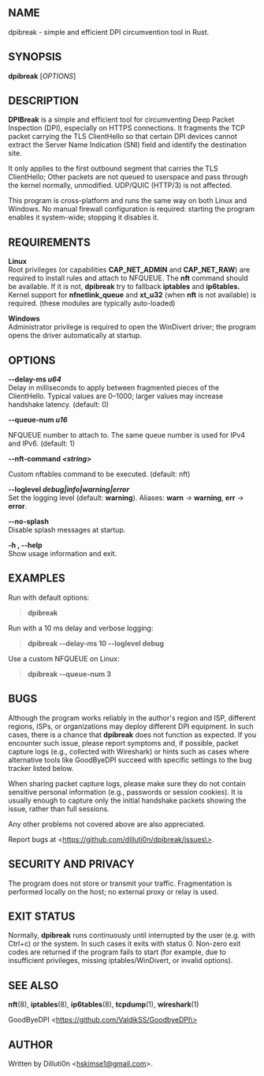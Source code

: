 ## NAME

dpibreak - simple and efficient DPI circumvention tool in Rust.

## SYNOPSIS

**dpibreak** \[*OPTIONS*\]

## DESCRIPTION

**DPIBreak** is a simple and efficient tool for circumventing Deep
Packet Inspection (DPI), especially on HTTPS connections. It fragments
the TCP packet carrying the TLS ClientHello so that certain DPI devices
cannot extract the Server Name Indication (SNI) field and identify the
destination site.

It only applies to the first outbound segment that carries the TLS
ClientHello; Other packets are not queued to userspace and pass through
the kernel normally, unmodified. UDP/QUIC (HTTP/3) is not affected.

This program is cross-platform and runs the same way on both Linux and
Windows. No manual firewall configuration is required: starting the
program enables it system-wide; stopping it disables it.

## REQUIREMENTS

**Linux**  
Root privileges (or capabilities **CAP_NET_ADMIN** and **CAP_NET_RAW**)
are required to install rules and attach to NFQUEUE. The **nft** command
should be available. If it is not, **dpibreak** try to fallback
**iptables** and **ip6tables.** Kernel support for **nfnetlink_queue**
and **xt_u32** (when **nft** is not available) is required. (these
modules are typically auto-loaded)

<!-- -->

**Windows**  
Administrator privilege is required to open the WinDivert driver; the
program opens the driver automatically at startup.

## OPTIONS

**--delay-ms *u64***  
Delay in milliseconds to apply between fragmented pieces of the
ClientHello. Typical values are 0–1000; larger values may increase
handshake latency. (default: 0)

**--queue-num *u16***  

NFQUEUE number to attach to. The same queue number is used for IPv4 and
IPv6. (default: 1)

**--nft-command *\<string\>***  

Custom nftables command to be executed. (default: nft)

**--loglevel *debug\|info\|warning\|error***  
Set the logging level (default: **warning**). Aliases: **warn** -\>
**warning**, **err** -\> **error**.

**--no-splash**  
Disable splash messages at startup.

**-h , --help**  
Show usage information and exit.

## EXAMPLES

Run with default options:

> **dpibreak**

Run with a 10 ms delay and verbose logging:

> **dpibreak --delay-ms 10 --loglevel debug**

Use a custom NFQUEUE on Linux:

> **dpibreak --queue-num 3**

## BUGS

Although the program works reliably in the author's region and ISP,
different regions, ISPs, or organizations may deploy different DPI
equipment. In such cases, there is a chance that **dpibreak** does not
function as expected. If you encounter such issue, please report
symptoms and, if possible, packet capture logs (e.g., collected with
Wireshark) or hints such as cases where alternative tools like
GoodByeDPI succeed with specific settings to the bug tracker listed
below.

When sharing packet capture logs, please make sure they do not contain
sensitive personal information (e.g., passwords or session cookies). It
is usually enough to capture only the initial handshake packets showing
the issue, rather than full sessions.

Any other problems not covered above are also appreciated.

Report bugs at \<https://github.com/dilluti0n/dpibreak/issues\>.

## SECURITY AND PRIVACY

The program does not store or transmit your traffic. Fragmentation is
performed locally on the host; no external proxy or relay is used.

## EXIT STATUS

Normally, **dpibreak** runs continuously until interrupted by the user
(e.g. with Ctrl+c) or the system. In such cases it exits with status 0.
Non-zero exit codes are returned if the program fails to start (for
example, due to insufficient privileges, missing iptables/WinDivert, or
invalid options).

## SEE ALSO

**nft**(8), **iptables**(8), **ip6tables**(8), **tcpdump**(1),
**wireshark**(1)

GoodByeDPI \<https://github.com/ValdikSS/GoodbyeDPI\>

## AUTHOR

Written by Dilluti0n \<hskimse1@gmail.com\>.
